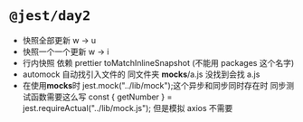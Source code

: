 # `@jest/day2`

- 快照全部更新 w -> u
- 快照一个一个更新 w -> i
- 行内快照 依赖 prettier toMatchInlineSnapshot (不能用 packages 这个名字)
- automock 自动找引入文件的 同文件夹 **mocks**/a.js 没找到会找 a.js
- 在使用**mocks**时 jest.mock("../lib/mock");这个异步和同步同时存在时 同步测试函数需要这么写 const { getNumber } = jest.requireActual("../lib/mock.js"); 但是模拟 axios 不需要
